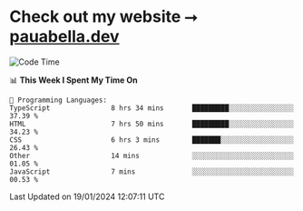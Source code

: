 # Check out my website ⭢ [pauabella.dev](https://pauabella.dev)

<!--START_SECTION:waka-->
![Code Time](http://img.shields.io/badge/Code%20Time-2%2C874%20hrs%209%20mins-blue)

📊 **This Week I Spent My Time On** 

```text
💬 Programming Languages: 
TypeScript               8 hrs 34 mins       █████████░░░░░░░░░░░░░░░░   37.39 % 
HTML                     7 hrs 50 mins       █████████░░░░░░░░░░░░░░░░   34.23 % 
CSS                      6 hrs 3 mins        ███████░░░░░░░░░░░░░░░░░░   26.43 % 
Other                    14 mins             ░░░░░░░░░░░░░░░░░░░░░░░░░   01.05 % 
JavaScript               7 mins              ░░░░░░░░░░░░░░░░░░░░░░░░░   00.53 % 
```


 Last Updated on 19/01/2024 12:07:11 UTC
<!--END_SECTION:waka-->

